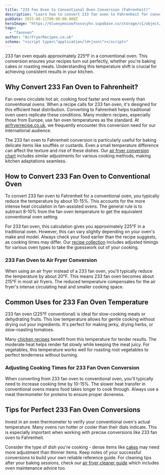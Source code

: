 ```yaml
---
title: "233 Fan Oven to Conventional Oven Conversion (Fahrenheit)"
description: "Learn how to convert 233 fan oven to Fahrenheit for conventional ovens with our easy guide. Get perfect results every time with accurate temperature conversions."
pubDate: 2025-08-11T00:00:00.000Z
heroImage: "https://klueoymssxwfnxsvcyhv.supabase.co/storage/v1/object/public/md/233-fan-oven-to-conventional-oven-conversion-fahrenheit-9be6209b.png"
tags:
  - "fanoven"
author: "AirFryerRecipes.co.uk"
schema: "<script type=\"application/ld+json\"></script>"
---
```


<p>233 fan oven equals approximately 225°F in a conventional oven. This conversion ensures your recipes turn out perfectly, whether you're baking cakes or roasting meats. Understanding this temperature shift is crucial for achieving consistent results in your kitchen.</p>

<h2>Why Convert 233 Fan Oven to Fahrenheit?</h2>
<p>Fan ovens circulate hot air, cooking food faster and more evenly than conventional ovens. When a recipe calls for 233 fan oven, it's designed for this efficient heat distribution. Converting to Fahrenheit helps traditional oven users replicate these conditions. Many modern recipes, especially those from Europe, use fan oven temperatures as the standard. At <a href=https://www.airfryerrecipe.co.uk>airfryerrecipe.co.uk</a>, we frequently encounter this conversion need for our international audience.</p>

<p>The 233 fan oven to Fahrenheit conversion is particularly useful for baking delicate items like soufflés or custards. Even a small temperature difference can affect the texture and rise of these dishes. Our <a href=https://www.airfryerrecipe.co.uk/air-fryer-conversion-chart>air fryer conversion chart</a> includes similar adjustments for various cooking methods, making kitchen adaptations seamless.</p>

<h2>How to Convert 233 Fan Oven to Conventional Oven</h2>
<p>To convert 233 fan oven to Fahrenheit for a conventional oven, you typically reduce the temperature by about 10-15%. This accounts for the more intense heat circulation in fan-assisted ovens. The general rule is to subtract 8-10% from the fan oven temperature to get the equivalent conventional oven setting.</p>

<p>For 233 fan oven, this calculation gives you approximately 225°F in a traditional oven. However, this can vary slightly depending on your oven's make and model. Always check your food earlier than the recipe suggests, as cooking times may differ. Our <a href=https://www.airfryerrecipe.co.uk/recipes>recipe collection</a> includes adjusted timings for various oven types to take the guesswork out of your cooking.</p>

<h3>233 Fan Oven to Air Fryer Conversion</h3>
<p>When using an air fryer instead of a 233 fan oven, you'll typically reduce the temperature by about 20°F. This means 233 fan oven becomes about 215°F in most air fryers. The reduced temperature compensates for the air fryer's intense circulating heat and smaller cooking space.</p>

<h2>Common Uses for 233 Fan Oven Temperature</h2>
<p>233 fan oven (225°F conventional) is ideal for slow-cooking meats or dehydrating fruits. This low temperature allows for gentle cooking without drying out your ingredients. It's perfect for making jerky, drying herbs, or slow-roasting tomatoes.</p>

<p>Many <a href=https://www.airfryerrecipe.co.uk/recipe-category/chicken>chicken recipes</a> benefit from this temperature for tender results. The moderate heat helps render fat slowly while keeping the meat juicy. For vegetables, this temperature works well for roasting root vegetables to perfect tenderness without burning.</p>

<h3>Adjusting Cooking Times for 233 Fan Oven Conversion</h3>
<p>When converting from 233 fan oven to conventional oven, you'll typically need to increase cooking time by 10-15%. The slower heat transfer in conventional ovens means food takes longer to cook through. Always use a meat thermometer for proteins to ensure proper doneness.</p>

<h2>Tips for Perfect 233 Fan Oven Conversions</h2>
<p>Invest in an oven thermometer to verify your conventional oven's actual temperature. Many ovens run hotter or cooler than their dials indicate. This is especially important when working with precise conversions like 233 fan oven to Fahrenheit.</p>

<p>Consider the type of dish you're cooking - dense items like <a href=https://www.airfryerrecipe.co.uk/recipe-category/cakes>cakes</a> may need more adjustment than thinner items. Keep notes of your successful conversions to build your own reliable reference guide. For cleaning tips after your baking sessions, check our <a href=https://www.airfryerrecipe.co.uk/air-fryer-cleaner>air fryer cleaner guide</a> which includes oven maintenance advice too.</p>